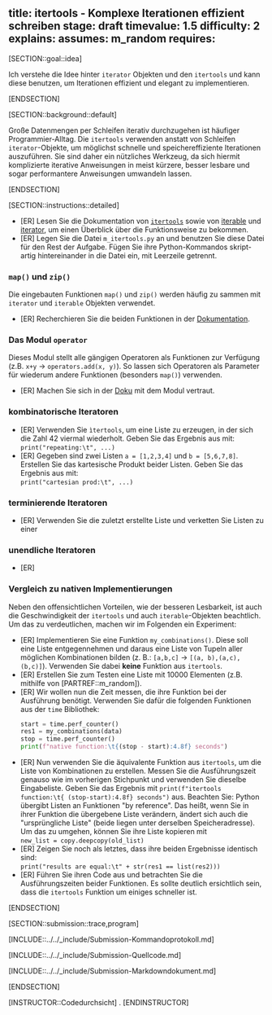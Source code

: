title: itertools - Komplexe Iterationen effizient schreiben
stage: draft
timevalue: 1.5
difficulty: 2
explains:
assumes: m_random
requires:
---
<!-- Notizen:
- TODO_1 Aufgabe zu iterator und iterable, um Basiswissen voraussetzen zu können
-->


[SECTION::goal::idea]

Ich verstehe die Idee hinter `iterator` Objekten und den `itertools` und kann diese benutzen, um
Iterationen effizient und elegant zu implementieren.

[ENDSECTION]

[SECTION::background::default]

Große Datenmengen per Schleifen iterativ durchzugehen ist häufiger Programmier-Alltag.
Die `itertools` verwenden anstatt von Schleifen `iterator`-Objekte, um möglichst schnelle und
speichereffiziente Iterationen auszuführen. Sie sind daher ein nützliches Werkzeug, da sich
hiermit komplizierte iterative Anweisungen in meist kürzere, besser lesbare und sogar
performantere Anweisungen umwandeln lassen.

[ENDSECTION]

[SECTION::instructions::detailed]

- [ER] Lesen Sie die Dokumentation von [`itertools`](https://docs.python.org/3/library/itertools.html)
  sowie von [iterable](https://docs.python.org/3/glossary.html#term-iterable) und
  [iterator](https://docs.python.org/3/glossary.html#term-iterator), um einen Überblick 
  über die Funktionsweise zu bekommen.
- [ER] Legen Sie die Datei `m_itertools.py` an und benutzen Sie diese Datei für den Rest der 
  Aufgabe. Fügen Sie ihre Python-Kommandos skript-artig hintereinander in die Datei ein, mit 
  Leerzeile getrennt.

### `map()` und `zip()`

Die eingebauten Funktionen `map()` und `zip()` werden häufig zu sammen mit `iterator` und 
`iterable` Objekten verwendet.

- [ER] Recherchieren Sie die beiden Funktionen in der [Dokumentation](https://docs.python.org/3/library/functions.html).

### Das Modul `operator`

Dieses Modul stellt alle gängigen Operatoren als Funktionen zur Verfügung (z.B. `x+y` →
`operators.add(x, y)`). So lassen sich Operatoren als Parameter für wiederum andere Funktionen 
(besonders `map()`) verwenden.

- [ER] Machen Sie sich in der [Doku](https://docs.python.org/3/library/operator.html) mit dem 
  Modul vertraut.

### kombinatorische Iteratoren

- [ER] Verwenden Sie `ìtertools`, um eine Liste zu erzeugen, in der sich die Zahl 42 viermal 
  wiederholt. Geben Sie das Ergebnis aus mit:  
  `print("repeating:\t", ...)`
- [ER] Gegeben sind zwei Listen `a = [1,2,3,4]` und `b = [5,6,7,8]`. Erstellen Sie das 
  kartesische Produkt beider Listen. Geben Sie das Ergebnis aus mit:  
  `print("cartesian prod:\t", ...)`

### terminierende Iteratoren

- [ER] Verwenden Sie die zuletzt erstellte Liste und verketten Sie Listen zu einer

### unendliche Iteratoren

- [ER] 

### Vergleich zu nativen Implementierungen

Neben den offensichtlichen Vorteilen, wie der besseren Lesbarkeit, ist auch die Geschwindigkeit 
der `itertools` und auch `iterable`-Objekten beachtlich. Um das zu verdeutlichen, machen wir im 
Folgenden ein Experiment:

- [ER] Implementieren Sie eine Funktion `my_combinations()`. Diese soll eine Liste entgegennehmen 
  und daraus eine Liste von Tupeln aller möglichen Kombinationen bilden (z. B.:
  `[a,b,c]` → `[(a, b),(a,c),(b,c)]`). Verwenden Sie dabei **keine** Funktion aus `itertools`.
- [ER] Erstellen Sie zum Testen eine Liste mit 10000 Elementen (z.B. mithilfe von
  [PARTREF::m_random]).
- [ER] Wir wollen nun die Zeit messen, die ihre Funktion bei der Ausführung benötigt. Verwenden Sie 
  dafür die folgenden Funktionen aus der `time` Bibliothek:
  ```python
  start = time.perf_counter()
  res1 = my_combinations(data)
  stop = time.perf_counter()
  print(f"native function:\t{(stop - start):4.8f} seconds")
  ```
- [ER] Nun verwenden Sie die äquivalente Funktion aus `itertools`, um die Liste von Kombinationen zu 
  erstellen. Messen Sie die Ausführungszeit genauso wie im vorherigen Stichpunkt und verwenden 
  Sie dieselbe Eingabeliste. Geben Sie das Ergebnis mit `print(f"itertools function:\t{
  (stop-start):4.8f} seconds")` aus.
  Beachten Sie: Python übergibt Listen an Funktionen "by reference". Das heißt, wenn Sie in ihrer 
  Funktion die übergebene Liste verändern, ändert sich auch die "ursprüngliche Liste" (beide 
  liegen unter derselben Speicheradresse). Um das zu umgehen, können Sie ihre Liste kopieren mit  
  `new_list = copy.deepcopy(old_list)`
- [ER] Zeigen Sie noch als letztes, dass ihre beiden Ergebnisse identisch sind:  
  `print("results are equal:\t" + str(res1 == list(res2)))`
- [ER] Führen Sie ihren Code aus und betrachten Sie die Ausführungszeiten beider Funktionen. Es 
  sollte deutlich ersichtlich sein, dass die `itertools` Funktion um einiges schneller ist.

[ENDSECTION]

[SECTION::submission::trace,program]

[INCLUDE::../../_include/Submission-Kommandoprotokoll.md]

[INCLUDE::../../_include/Submission-Quellcode.md]

[INCLUDE::../../_include/Submission-Markdowndokument.md]

[ENDSECTION]

[INSTRUCTOR::Codedurchsicht]
.
[ENDINSTRUCTOR]
